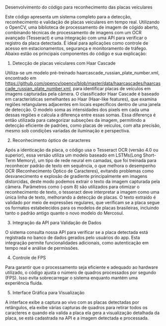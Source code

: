 Desenvolvimento do código para reconhecimento das placas veiculares

Este código apresenta um sistema completo para a detecção, reconhecimento e validação de placas veiculares em tempo real.
Utilizando o OpenCV, uma biblioteca de processamento de imagem de cógido aberto, combinando técnicas de processamento de imagens com um OCR avançado (Tesseract) e uma integração com uma API para verificar o registro da placa detectada. 
É ideal para aplicações como controle de acesso em estacionamentos, segurança e monitoramento de tráfego. Abaixo estão os principais componentes do código e sua explicação:

1. Detecção de placas veiculares com Haar Cascade

Utiliza-se um modelo pré-treinado haarcascade_russian_plate_number.xml, encontrado em https://github.com/opencv/opencv/blob/master/data/haarcascades/haarcascade_russian_plate_number.xml, para identificar placas de veículos em imagens capturadas pela câmera. 
O classificador Haar Cascade é baseado em características semelhantes ao Haar (Haar-like features), que examina regiões retangulares adjacentes em locais específicos dentro de uma janela de detecção.
O modelo soma as intensidades dos pixels em cada uma dessas regiões e calcula a diferença entre essas somas.
Essa diferença é então utilizada para categorizar subseções da imagem, permitindo a detecção eficiente de padrões, como placas de veículos, com alta precisão, mesmo sob condições variadas de iluminação e perspectiva.

2. Reconhecimento óptico de caracteres

Após a identicação da placa, o código usa o Tesseract OCR (versão 4.0 ou superior), essa versão utiliza um modelo baseado em LSTMs(Long Short-Term Memory), um tipo de rede neural em camadas, que foi treinada para reconhecer padrão de texto
em sequência, o que melhora o desempenho OCR (Reconhecimento Óptico de Caracteres), evitando problemas como desvanecimento e explosão de gradiente principalmente em imagens distorcidas, deste modo podemos extrair o texto da imagem capturada pela câmera.
Parâmetros como (–psm 8) são utilizados para otimizar o reconhecimento de texto, o tesseract deve interpretar a imagem como uma única linha de texto, melhorando a detecção de placas.
O texto extraído é validado por meio de expressões regulares, que verificam se a placa segue os formatos estabelecidos para os modelos de placas brasileiras, incluindo tanto o padrão antigo quanto o novo modelo do Mercosul.

3. Integração da API para Validação de Dados

O sistema consulta nossa API para verificar se a placa detectada está registrada no banco de dados gerados pelo usuários do app. Esta integração permite funcionalidades adicionais, como autenticação em tempo real e análise de permissões.

4. Controle de FPS

Para garantir que o processamento seja eficiente e adequado ao hardware utilizado, o código ajusta o número de quadros processados por segundo (FPS). Isso evita sobrecarregar o sistema enquanto mantém uma experiência fluida.

5. Interface Gráfica para Visualização 

A interface exibe a captura ao vivo com as placas detectadas por retângulos, ela exibe várias capturas de quadros para retirar todos os caracteres e quando ela valida a placa ela gera a visualização detalhada da placa, se está cadastrada na API e a
imagem detectada e processada. 
